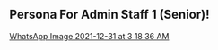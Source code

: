 
## Persona For Admin Staff 1 (Senior)!
[WhatsApp Image 2021-12-31 at 3 18 36 AM](https://user-images.githubusercontent.com/61619701/147791557-409dde30-e563-44df-858c-ac3e3880c76d.jpeg)
